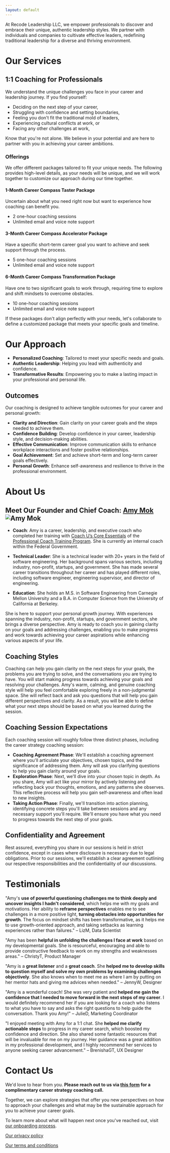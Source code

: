```yaml
---
layout: default
---
```


At Recode Leadership LLC, we empower professionals to discover and embrace their unique, authentic leadership styles. We partner with individuals and companies to cultivate effective leaders, redefining traditional leadership for a diverse and thriving environment.

# Our Services

## 1:1 Coaching for Professionals

We understand the unique challenges you face in your career and leadership journey. If you find yourself:

- Deciding on the next step of your career,
- Struggling with confidence and setting boundaries,
- Feeling you don't fit the traditional mold of leaders,
- Experiencing cultural conflicts at work, or
- Facing any other challenges at work,

Know that you're not alone. We believe in your potential and are here to partner with you in achieving your career ambitions.

### Offerings
We offer different packages tailored to fit your unique needs. The following provides high-level details, as your needs will be unique, and we will work together to customize our approach during our time together.

#### 1-Month Career Compass Taster Package
Uncertain about what you need right now but want to experience how coaching can benefit you.

- 2 one-hour coaching sessions
- Unlimited email and voice note support

#### 3-Month Career Compass Accelerator Package
Have a specific short-term career goal you want to achieve and seek support through the process.

- 5 one-hour coaching sessions
- Unlimited email and voice note support

#### 6-Month Career Compass Transformation Package
Have one to two significant goals to work through, requiring time to explore and shift mindsets to overcome obstacles.

- 10 one-hour coaching sessions
- Unlimited email and voice note support

If these packages don't align perfectly with your needs, let's collaborate to define a customized package that meets your specific goals and timeline.

# Our Approach
- **Personalized Coaching**: Tailored to meet your specific needs and goals.
- **Authentic Leadership**: Helping you lead with authenticity and confidence.
- **Transformative Results**: Empowering you to make a lasting impact in your professional and personal life.

## Outcomes
Our coaching is designed to achieve tangible outcomes for your career and personal growth:

- **Clarity and Direction**: Gain clarity on your career goals and the steps needed to achieve them.
- **Confidence Building**: Develop confidence in your career, leadership style, and decision-making abilities.
- **Effective Communication**: Improve communication skills to enhance workplace interactions and foster positive relationships.
- **Goal Achievement**: Set and achieve short-term and long-term career goals effectively.
- **Personal Growth**: Enhance self-awareness and resilience to thrive in the professional environment.

# About Us

## Meet Our Founder and Chief Coach: [Amy Mok](https://www.linkedin.com/in/amymok/) ![Amy Mok](/assets/amymok.jpeg)

- **Coach**: Amy is a career, leadership, and executive coach who completed her training with [Coach U’s Core Essentials](https://www.coachu.com/BecomeaCoach/ProfessionalCoachTrainingProgram/Phase1CoreEssentials/) of the [Professional Coach Training Program](https://www.coachu.com/BecomeaCoach/ProfessionalCoachTrainingProgram/). She is currently an internal coach within the Federal Government.

- **Technical Leader**: She is a technical leader with 20+ years in the field of software engineering. Her background spans various sectors, including industry, non-profit, startups, and government. She has made several career transitions throughout her career and has played different roles, including software engineer, engineering supervisor, and director of engineering.

- **Education**: She holds an M.S. in Software Engineering from Carnegie Mellon University and a B.A. in Computer Science from the University of California at Berkeley.

She is here to support your personal growth journey. With experiences spanning the industry, non-profit, startups, and government sectors, she brings a diverse perspective. Amy is ready to coach you in gaining clarity on your goals and addressing challenges, enabling you to make progress and work towards achieving your career aspirations while enhancing various aspects of your life.

## Coaching Styles
Coaching can help you gain clarity on the next steps for your goals, the problems you are trying to solve, and the conversations you are trying to have. You will start making progress towards achieving your goals and resolving your challenges. Amy's warm, calming, and genuine coaching style will help you feel comfortable exploring freely in a non-judgmental space. She will reflect back and ask you questions that will help you gain different perspectives and clarity. As a result, you will be able to define what your next steps should be based on what you learned during the session.

## Coaching Session Expectations
Each coaching session will roughly follow three distinct phases, including the career strategy coaching session:

- **Coaching Agreement Phase**: We'll establish a coaching agreement where you'll articulate your objectives, chosen topics, and the significance of addressing them. Amy will ask you clarifying questions to help you gain clarity around your goals.
- **Exploration Phase**: Next, we'll dive into your chosen topic in depth. As you share, Amy will act like your mirror by actively listening and reflecting back your thoughts, emotions, and any patterns she observes. This reflective process will help you gain self-awareness and often lead to new insights.
- **Taking Action Phase**: Finally, we'll transition into action planning, identifying concrete steps you'll take between sessions and any necessary support you'll require. We'll ensure you have what you need to progress towards the next step of your goals.

## Confidentiality and Agreement
Rest assured, everything you share in our sessions is held in strict confidence, except in cases where disclosure is necessary due to legal obligations. Prior to our sessions, we'll establish a clear agreement outlining our respective responsibilities and the confidentiality of our discussions.

# Testimonials
"Amy's **use of powerful questioning challenges me to think deeply and uncover insights I hadn't considered**, which helps me with my goals and motivations. Her ability to **reframe perspectives** enables me to see challenges in a more positive light, **turning obstacles into opportunities for growth**. The focus on mindset shifts has been transformative, as it helps me to use growth-oriented approach, and taking setbacks as learning experiences rather than failures." – LizM, Data Scientist

"Amy has been **helpful in unfolding the challenges I face at work** based on my developmental goals. She is resourceful, encouraging and able to provide constructive feedback to work on my strengths and weaknesses areas." – ChristyT, Product Manager

"Amy is a **great listener** and a **great coach**. She **helped me to develop skills to question myself and solve my own problems by examining challenges objectively**. She also knows when to meet me as where I am by putting on her mentor hats and giving me advices when needed." – JennyW, Designer

"Amy is a wonderful coach! She was very patient and **helped me gain the confidence that I needed to move forward in the next steps of my career**. I would definitely recommend her if you are looking for a coach who listens to what you have to say and asks the right questions to help guide the conversation. Thank you Amy!" – JulieD, Marketing Coordinator

"I enjoyed meeting with Amy for a 1:1 chat. She **helped me clarify actionable steps** to progress in my career search, which boosted my confidence and direction. She also shared some fantastic resources that will be invaluable for me on my journey. Her guidance was a great addition in my professional development, and I highly recommend her services to anyone seeking career advancement." – BrenishaGT, UX Designer

# Contact Us
We'd love to hear from you. **Please reach out to us via [this form](https://forms.gle/Mb3ngWVDmRrAj8ueA) for a complimentary career strategy coaching call.**

Together, we can explore strategies that offer you new perspectives on how to approach your challenges and what may be the sustainable approach for you to achieve your career goals.

To learn more about what will happen next once you've reached out, visit [our onboarding process](./onboarding-process.html).

[Our privacy policy](./privacy-policy.html)

[Our terms and conditions](./terms-and-conditions.html)
